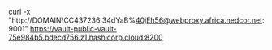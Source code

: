 curl -x "http://DOMAIN\\CC437236:34dYaB%40jEh56@webproxy.africa.nedcor.net:9001" https://vault-public-vault-75e984b5.bdecd756.z1.hashicorp.cloud:8200

